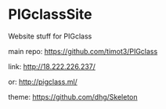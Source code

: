 # PIGclassSite

Website stuff for PIGclass


main repo: https://github.com/timot3/PIGclass


link: http://18.222.226.237/

or: http://pigclass.ml/


theme: https://github.com/dhg/Skeleton
